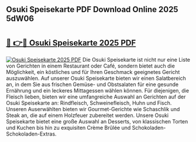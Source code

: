 ## Osuki Speisekarte PDF Download Online 2025 5dW06

# <h2><a href="http://gcbbwr.nevu.top/?p=Osuki+Speisekarte">🔗 👉🔴 Osuki Speisekarte 2025 PDF</a></h2>

[![Osuki Speisekarte 2025 PDF](https://i.imgur.com/dBaPXMq.png)](http://gcbbwr.nevu.top/?p=Osuki+Speisekarte)
Die Osuki Speisekarte ist nicht nur eine Liste von Gerichten in einem Restaurant oder Café, sondern bietet auch die Möglichkeit, ein köstliches und für Ihren Geschmack geeignetes Gericht auszuwählen. Auf unserer Osuki Speisekarte bieten wir einen Salatbereich an, in dem Sie aus frischen Gemüse- und Obstsalaten für eine gesunde Ernährung und ein leckeres Mittagessen wählen können. Für diejenigen, die Fleisch lieben, bieten wir eine umfangreiche Auswahl an Gerichten auf der Osuki Speisekarte an: Rindfleisch, Schweinefleisch, Huhn und Fisch. Unseren Auserwählten bieten wir Gourmet-Gerichte wie Schaschlik und Steak an, die auf einem Holzfeuer zubereitet werden. Unsere Osuki Speisekarte bietet eine große Auswahl an Desserts, von klassischen Torten und Kuchen bis hin zu exquisiten Crème Brûlée und Schokoladen-Schokoladen-Extras.
